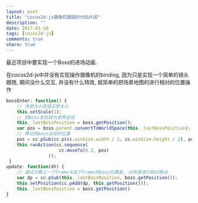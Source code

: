 ```yaml
---
layout: post
title: "cocos2d-js摄像机跟随的代码片段"
description: ""
date: 2017-01-10
tags: [cocos2d-js]
comments: true
share: true
---
```

最近项目中要实现一个Boss的进场动画.

在cocos2d-js中并没有实现操作摄像机的binding, 因为只是实现一个简单的镜头跟随, 期间没什么交互, 并没有什么特效, 就简单的把场景地图的进行相对的位置操作

``` javascript
bossEnter: function() {
    // 场景大小变成正常大小
    this.setScale(1); 
    // 把boss坐标转为世界坐标
    this._lastBossPosition = boss.getPosition();
    var pos = boss.parent.convertToWorldSpace(this._lastBossPosition); 
    // 移动到boss出现的位置
    pos = cc.pSub(cc.p(cc.winSize.width / 2, cc.winSize.height / 2), pos);
    this.runAction(cc.sequence(
                    cc.moveTo(0.3, pos)
                ));
 }
update: function(dt) {
    // 通过计算上一个frame与这个frame的boss位置差, 对场景进行相对移动
    var dp = cc.pSub(this._lastBossPosition, boss.getPosition());
    this.setPosition(cc.pAdd(dp, this.getPosition()));
    this._lastBossPosition = boss.getPosition()
}
```

